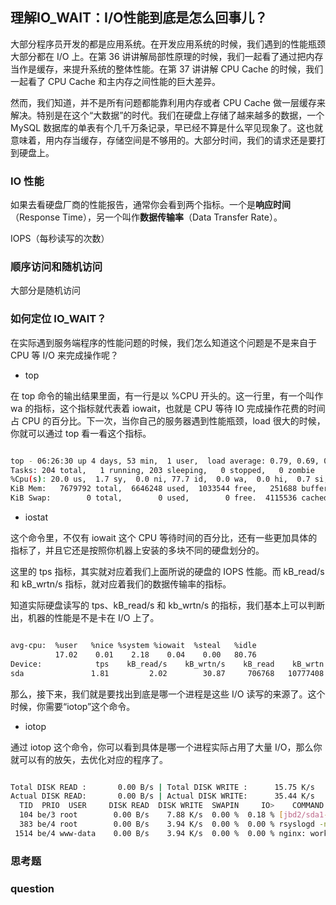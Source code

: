 ## 理解IO_WAIT：I/O性能到底是怎么回事儿？

大部分程序员开发的都是应用系统。在开发应用系统的时候，我们遇到的性能瓶颈大部分都在 I/O 上。在第 36 讲讲解局部性原理的时候，我们一起看了通过把内存当作是缓存，来提升系统的整体性能。在第 37 讲讲解 CPU Cache 的时候，我们一起看了 CPU Cache 和主内存之间性能的巨大差异。

然而，我们知道，并不是所有问题都能靠利用内存或者 CPU Cache 做一层缓存来解决。特别是在这个“大数据”的时代。我们在硬盘上存储了越来越多的数据，一个 MySQL 数据库的单表有个几千万条记录，早已经不算是什么罕见现象了。这也就意味着，用内存当缓存，存储空间是不够用的。大部分时间，我们的请求还是要打到硬盘上。


### IO 性能

如果去看硬盘厂商的性能报告，通常你会看到两个指标。一个是**响应时间**（Response Time），另一个叫作**数据传输率**（Data Transfer Rate）。

IOPS（每秒读写的次数）

### 顺序访问和随机访问

大部分是随机访问

### 如何定位 IO_WAIT？

在实际遇到服务端程序的性能问题的时候，我们怎么知道这个问题是不是来自于 CPU 等 I/O 来完成操作呢？

- top

在 top 命令的输出结果里面，有一行是以 %CPU 开头的。这一行里，有一个叫作 wa 的指标，这个指标就代表着 iowait，也就是 CPU 等待 IO 完成操作花费的时间占 CPU 的百分比。下一次，当你自己的服务器遇到性能瓶颈，load 很大的时候，你就可以通过 top 看一看这个指标。

```sh

top - 06:26:30 up 4 days, 53 min,  1 user,  load average: 0.79, 0.69, 0.65
Tasks: 204 total,   1 running, 203 sleeping,   0 stopped,   0 zombie
%Cpu(s): 20.0 us,  1.7 sy,  0.0 ni, 77.7 id,  0.0 wa,  0.0 hi,  0.7 si,  0.0 st
KiB Mem:   7679792 total,  6646248 used,  1033544 free,   251688 buffers
KiB Swap:        0 total,        0 used,        0 free.  4115536 cached Mem
```

- iostat

这个命令里，不仅有 iowait 这个 CPU 等待时间的百分比，还有一些更加具体的指标了，并且它还是按照你机器上安装的多块不同的硬盘划分的。

这里的 tps 指标，其实就对应着我们上面所说的硬盘的 IOPS 性能。而 kB_read/s 和 kB_wrtn/s 指标，就对应着我们的数据传输率的指标。

知道实际硬盘读写的 tps、kB_read/s 和 kb_wrtn/s 的指标，我们基本上可以判断出，机器的性能是不是卡在 I/O 上了。


```sh

avg-cpu:  %user   %nice %system %iowait  %steal   %idle
          17.02    0.01    2.18    0.04    0.00   80.76
Device:            tps    kB_read/s    kB_wrtn/s    kB_read    kB_wrtn
sda               1.81         2.02        30.87     706768   10777408
```

那么，接下来，我们就是要找出到底是哪一个进程是这些 I/O 读写的来源了。这个时候，你需要“iotop”这个命令。

- iotop

通过 iotop 这个命令，你可以看到具体是哪一个进程实际占用了大量 I/O，那么你就可以有的放矢，去优化对应的程序了。

```sh

Total DISK READ :       0.00 B/s | Total DISK WRITE :      15.75 K/s
Actual DISK READ:       0.00 B/s | Actual DISK WRITE:      35.44 K/s
  TID  PRIO  USER     DISK READ  DISK WRITE  SWAPIN     IO>    COMMAND                                             
  104 be/3 root        0.00 B/s    7.88 K/s  0.00 %  0.18 % [jbd2/sda1-8]
  383 be/4 root        0.00 B/s    3.94 K/s  0.00 %  0.00 % rsyslogd -n [rs:main Q:Reg]
 1514 be/4 www-data    0.00 B/s    3.94 K/s  0.00 %  0.00 % nginx: worker process
```


### 思考题
### question
